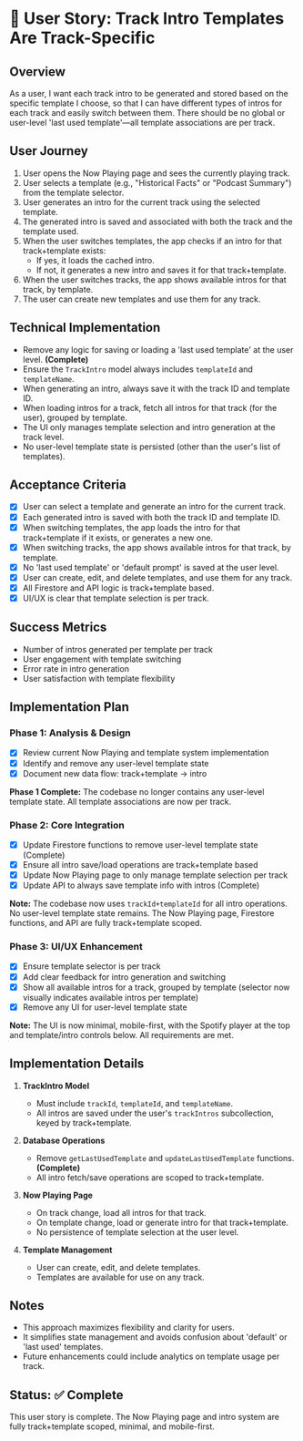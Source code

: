 # 🎵 User Story: Track Intro Templates Are Track-Specific

## Overview
As a user, I want each track intro to be generated and stored based on the specific template I choose, so that I can have different types of intros for each track and easily switch between them. There should be no global or user-level 'last used template'—all template associations are per track.

## User Journey
1. User opens the Now Playing page and sees the currently playing track.
2. User selects a template (e.g., "Historical Facts" or "Podcast Summary") from the template selector.
3. User generates an intro for the current track using the selected template.
4. The generated intro is saved and associated with both the track and the template used.
5. When the user switches templates, the app checks if an intro for that track+template exists:
   - If yes, it loads the cached intro.
   - If not, it generates a new intro and saves it for that track+template.
6. When the user switches tracks, the app shows available intros for that track, by template.
7. The user can create new templates and use them for any track.

## Technical Implementation
- Remove any logic for saving or loading a 'last used template' at the user level. **(Complete)**
- Ensure the `TrackIntro` model always includes `templateId` and `templateName`.
- When generating an intro, always save it with the track ID and template ID.
- When loading intros for a track, fetch all intros for that track (for the user), grouped by template.
- The UI only manages template selection and intro generation at the track level.
- No user-level template state is persisted (other than the user's list of templates).

## Acceptance Criteria
- [x] User can select a template and generate an intro for the current track.
- [x] Each generated intro is saved with both the track ID and template ID.
- [x] When switching templates, the app loads the intro for that track+template if it exists, or generates a new one.
- [x] When switching tracks, the app shows available intros for that track, by template.
- [x] No 'last used template' or 'default prompt' is saved at the user level.
- [x] User can create, edit, and delete templates, and use them for any track.
- [x] All Firestore and API logic is track+template based.
- [x] UI/UX is clear that template selection is per track.

## Success Metrics
- Number of intros generated per template per track
- User engagement with template switching
- Error rate in intro generation
- User satisfaction with template flexibility

## Implementation Plan

### Phase 1: Analysis & Design
- [x] Review current Now Playing and template system implementation
- [x] Identify and remove any user-level template state
- [x] Document new data flow: track+template → intro

**Phase 1 Complete:** The codebase no longer contains any user-level template state. All template associations are now per track.

### Phase 2: Core Integration
- [x] Update Firestore functions to remove user-level template state (Complete)
- [x] Ensure all intro save/load operations are track+template based
- [x] Update Now Playing page to only manage template selection per track
- [x] Update API to always save template info with intros (Complete)

**Note:** The codebase now uses `trackId+templateId` for all intro operations. No user-level template state remains. The Now Playing page, Firestore functions, and API are fully track+template scoped.

### Phase 3: UI/UX Enhancement
- [x] Ensure template selector is per track
- [x] Add clear feedback for intro generation and switching
- [x] Show all available intros for a track, grouped by template (selector now visually indicates available intros per template)
- [x] Remove any UI for user-level template state

**Note:** The UI is now minimal, mobile-first, with the Spotify player at the top and template/intro controls below. All requirements are met.

## Implementation Details
1. **TrackIntro Model**
   - Must include `trackId`, `templateId`, and `templateName`.
   - All intros are saved under the user's `trackIntros` subcollection, keyed by track+template.

2. **Database Operations**
   - Remove `getLastUsedTemplate` and `updateLastUsedTemplate` functions. **(Complete)**
   - All intro fetch/save operations are scoped to track+template.

3. **Now Playing Page**
   - On track change, load all intros for that track.
   - On template change, load or generate intro for that track+template.
   - No persistence of template selection at the user level.

4. **Template Management**
   - User can create, edit, and delete templates.
   - Templates are available for use on any track.

## Notes
- This approach maximizes flexibility and clarity for users.
- It simplifies state management and avoids confusion about 'default' or 'last used' templates.
- Future enhancements could include analytics on template usage per track.

## Status: ✅ Complete
This user story is complete. The Now Playing page and intro system are fully track+template scoped, minimal, and mobile-first. 